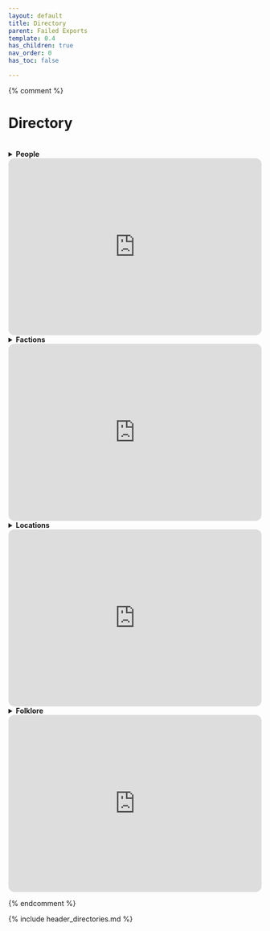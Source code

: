 ```yaml
---
layout: default
title: Directory
parent: Failed Exports
template: 0.4
has_children: true
nav_order: 0
has_toc: false

---
```


{% comment %}

# Directory

<br>
<details close markdown="block">
  <summary id="index">
    <b>People</b><br> 
  </summary>
{: .text-delta .fs-5}
<p>
{% for my_page in site.pages %}
	{% if my_page.type == 'people' %}
        {% if my_page.status %}
	        <a href="{{ site.url }}{{ my_page.url }}">{{ my_page.title }}</a>, {{ my_page.status }}<br>
        {% else %}
            <a href="{{ site.url }}{{ my_page.url }}">{{ my_page.title }}</a><br>
        {% endif %}
      {% endif %}
{% endfor %}
</p>
{: .text-delta .fs-3}
</details>

<iframe style="border-radius:12px" src="https://petracoding.github.io/pinterest/board.html?link=estevaoseco/unsettled/people/&hideHeader=1&hideFooter=1&transparent=1" width="100%" height="352" style="color-scheme: site" frameBorder="0" allowfullscreen=""></iframe>

<br>
<details close markdown="block">
  <summary id="index">
    <b>Factions</b><br> 
  </summary>
{: .text-delta .fs-5}
<p>
{% for my_page in site.pages %}
     {% if my_page.type == 'faction' %}
        <a href="{{ site.url }}{{ my_page.url }}">{{ my_page.title }}</a><br>
    {% endif %}
{% endfor %}
</p>
{: .text-delta .fs-3}
</details>

<iframe style="border-radius:12px" src="https://petracoding.github.io/pinterest/board.html?link=estevaoseco/unsettled/factions/&hideHeader=1&hideFooter=1&transparent=1" width="100%" height="352" style="color-scheme: site" frameBorder="0" allowfullscreen=""></iframe>

<br>
<details close markdown="block">
  <summary id="index">
    <b>Locations</b><br> 
  </summary>
{: .text-delta .fs-5}
<p>
{% for my_page in site.pages %}
     {% if my_page.type == 'location' %}
        <a href="{{ site.url }}{{ my_page.url }}">{{ my_page.title }}</a><br>
    {% endif %}
{% endfor %}
</p>
{: .text-delta .fs-3}
</details>

<iframe style="border-radius:12px" src="https://petracoding.github.io/pinterest/board.html?link=estevaoseco/unsettled/vistas/&hideHeader=1&hideFooter=1&transparent=1" width="100%" height="352" style="color-scheme: site" frameBorder="0" allowfullscreen=""></iframe>

<br>
<details close markdown="block">
  <summary id="index">
    <b>Folklore</b><br> 
  </summary>
  {: .text-delta .fs-5}
<p>
{% for my_page in site.pages %}
     {% if my_page.type == 'creature' %}
        <a href="{{ site.url }}{{ my_page.url }}">{{ my_page.title }}</a><br>
    {% endif %}
{% endfor %}
</p>
{: .text-delta .fs-3}
</details>

<iframe style="border-radius:12px" src="https://petracoding.github.io/pinterest/board.html?link=estevaoseco/unsettled/folklore/&hideHeader=1&hideFooter=1&transparent=1" width="100%" height="352" frameBorder="0" style="color-scheme: site" allowfullscreen=""></iframe>

{% endcomment %}

{% include header_directories.md %}